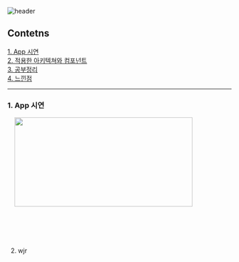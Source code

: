 


![header](https://capsule-render.vercel.app/api?type=waving&color=gradient&height=250&section=header&text=TODO%20App%20mini%project&fontSize=40&animation=fadeIn&fontAlign=28)

## Contetns

[1. App 시연](#1-app-시연)<br/>
[2. 적용한 아키텍쳐와 컴포넌트](#2-적용한-아키텍쳐와-컴포넌트)<br/>
[3. 공부정리](#3-공부정리)<br/>
[4. 느낀점](#4-느낀점)<br/>

--- 

### 1. App 시연

&nbsp;&nbsp;&nbsp;&nbsp;<img src="Untitled.png" width="400" height="200"><br/><br/>


<br/>

#

2. wjr
